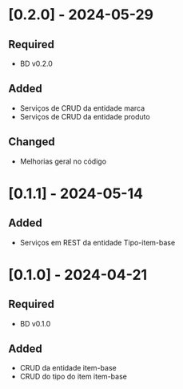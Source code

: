 # [0.2.0] - 2024-05-29
## Required
- BD v0.2.0
## Added
- Serviços de CRUD da entidade marca
- Serviços de CRUD da entidade produto
## Changed
- Melhorias geral no código

# [0.1.1] - 2024-05-14
## Added
- Serviços em REST da entidade Tipo-item-base

# [0.1.0] - 2024-04-21
## Required
- BD v0.1.0
## Added
- CRUD da entidade item-base
- CRUD do tipo do item item-base
